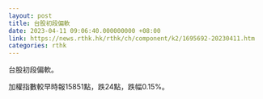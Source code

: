 ```yaml
---
layout: post
title: 台股初段偏軟
date: 2023-04-11 09:06:40.000000000 +08:00
link: https://news.rthk.hk/rthk/ch/component/k2/1695692-20230411.htm
categories: rthk
---
```


台股初段偏軟。

加權指數較早時報15851點，跌24點，跌幅0.15%。
